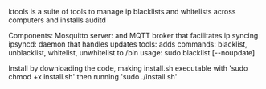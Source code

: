 ktools is a suite of tools to manage ip blacklists and whitelists across computers and installs auditd

Components:
Mosquitto server: and MQTT broker that facilitates ip syncing
ipsyncd: daemon that handles updates
tools: adds commands: blacklist, unblacklist, whitelist, unwhitelist to /bin
                      usage: sudo blacklist <ip> [--noupdate]

Install by downloading the code, making install.sh executable with 'sudo chmod +x install.sh' then running 'sudo ./install.sh'
